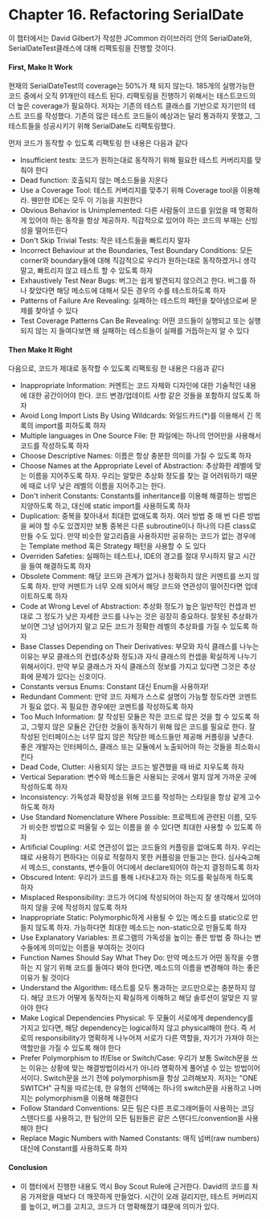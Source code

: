 # Chapter 16. Refactoring SerialDate

이 챕터에서는 David Gilbert가 작성한 JCommon 라이브러리 안의 SerialDate와, SerialDateTest클래스에 대해 리팩토링을 진행할 것이다.

#### First, Make It Work
현재의 SerialDateTest의 coverage는 50%가 채 되지 않는다. 185개의 실행가능한 코드 중에서 오직 91개만이 테스트 된다. 리팩토링을 진행하기 위해서는 테스트코드의 더 높은 coverage가 필요하다. 저자는 기존의 테스트 클래스를 기반으로 자기만의 테스트 코드를 작성했다. 기존의 많은 테스트 코드들이 예상과는 달리 통과하지 못했고, 그 테스트들을 성공시키기 위해 SerialDate도 리팩토링했다.

먼저 코드가 동작할 수 있도록 리팩토링 한 내용은 다음과 같다

- Insufficient tests: 코드가 원하는대로 동작하기 위해 필요한 테스트 커버리지를 맞춰야 한다
- Dead function: 호출되지 않는 메소드들을 지운다
- Use a Coverage Tool: 테스트 커버리지를 맞추기 위해 Coverage tool을 이용해라. 웬만한 IDE는 모두 이 기능을 지원한다
- Obvious Behavior is Unimplemented: 다른 사람들이 코드를 읽었을 때 명확하게 있어야 하는 동작을 항상 제공하자. 직감적으로 있어야 하는 코드의 부재는 신빙성을 떨어뜨린다
- Don't Skip Trivial Tests: 작은 테스트들을 빠트리지 말자
- Incorrect Behaviour at the Boundaries, Test Boundary Conditions: 모든 corner와 boundary들에 대해 직감적으로 우리가 원하는대로 동작하겠거니 생각 말고, 빠트리지 않고 테스트 할 수 있도록 하자
- Exhaustively Test Near Bugs: 버그는 쉽게 발견되지 않으려고 한다. 버그를 하나 찾았다면 해당 메소드에 대해서 모든 경우의 수를 테스트하도록 하자
- Patterns of Failure Are Revealing: 실패하는 테스트의 패턴을 찾아냄으로써 문제를 찾아낼 수 있다
- Test Coverage Patterns Can Be Revealing: 어떤 코드들이 실행되고 또는 실행되지 않는 지 들여다보면 왜 실패하는 테스트들이 실패를 거듭하는지 알 수 있다

#### Then Make It Right
다음으로, 코드가 제대로 동작할 수 있도록 리팩토링 한 내용은 다음과 같다

- Inappropriate Information: 커멘트는 코드 자체와 디자인에 대한 기술적인 내용에 대한 공간이어야 한다. 코드 변경/업데이트 사항 같은 것들을 포함하지 않도록 하자
- Avoid Long Import Lists By Using Wildcards: 와일드카드(*)를 이용해서 긴 목록의 import를 피하도록 하자
- Multiple languages in One Source File: 한 파일에는 하나의 언어만을 사용해서 코드를 작성하도록 하자
- Choose Descriptive Names: 이름은 항상 충분한 의미를 가질 수 있도록 하자
- Choose Names at the Appropriate Level of Abstraction: 추상화한 레벨에 맞는 이름을 지어주도록 하자. 우리는 알맞은 추상화 정도를 찾는 걸 어려워하기 때문에 때로 너무 낮은 레벨의 이름을 지어주고는 한다. 
- Don't inherit Constants: Constants를 inheritance를 이용해 해결하는 방법은 지양하도록 하고, 대신에 static import를 사용하도록 하자
- Duplication: 중복을 찾아내서 최대한 없애도록 하자. 여러 방법 중 매 번 다른 방법을 써야 할 수도 있겠지만 보통 중복은 다른 subroutine이나 하나의 다른 class로 만들 수도 있다. 만약 비슷한 알고리즘을 사용하지만 공유하는 코드가 없는 경우에는 Template method 혹은 Strategy 패턴을 사용할 수 도 있다
- Overriden Safeties: 실패하는 테스트나, IDE의 경고를 절대 무시하지 말고 시간을 들여 해결하도록 하자
- Obsolete Comment: 해당 코드와 관계가 없거나 정확하지 않은 커멘트를 쓰지 않도록 하자. 만약 커멘트가 너무 오래 되어서 해당 코드와 연관성이 떨어진다면 업데이트하도록 하자
- Code at Wrong Level of Abstraction: 추상화 정도가 높은 일반적인 컨셉과 반대로 그 정도가 낮은 자세한 코드를 나누는 것은 굉장히 중요하다. 잘못된 추상화가 보이면 그냥 넘어가지 말고 모든 코드가 정확한 레벨의 추상화를 가질 수 있도록 하자
- Base Classes Depending on Their Derivatives: 부모와 자식 클래스를 나누는 이유는 부모 클래스의 컨셉(추상화 정도)과 자식 클래스의 컨셉을 확실하게 나누기 위해서이다. 만약 부모 클래스가 자식 클래스의 정보를 가지고 있다면 그것은 추상화에 문제가 있다는 신호이다.
- Constants versus Enums: Constant 대신 Enum을 사용하자!
- Redundant Comment: 만약 코드 자체가 스스로 설명이 가능할 정도라면 코멘트가 필요 없다. 꼭 필요한 경우에만 코멘트를 작성하도록 하자
- Too Much Information: 잘 작성된 모듈은 작은 코드로 많은 것을 할 수 있도록 하고, 그렇지 않은 모듈은 간단한 것들이 동작하기 위해 많은 코드를 필요로 한다. 잘 작성된 인터페이스는 너무 많지 않은 적당한 메소드들만 제공해 커플링을 낮춘다. 좋은 개발자는 인터페이스, 클래스 또는 모듈에서 노출되어야 하는 것들을 최소화시킨다
- Dead Code, Clutter: 사용되지 않는 코드는 발견했을 때 바로 지우도록 하자
- Vertical Separation: 변수와 메소드들은 사용되는 곳에서 멀지 않게 가까운 곳에 작성하도록 하자
- Inconsistency: 가독성과 확장성을 위해 코드를 작성하는 스타일을 항상 같게 고수하도록 하자
- Use Standard Nomenclature Where Possible: 프로젝트에 관련된 이름, 모두가 비슷한 방법으로 떠올릴 수 있는 이름을 쓸 수 있다면 최대한 사용할 수 있도록 하자
- Artificial Coupling: 서로 연관성이 없는 코드들의 커플링을 없애도록 하자. 우리는 떄로 사용하기 편하다는 이유로 적절하지 못한 커플링을 만들고는 한다. 심사숙고해서 메소드, constants, 변수들이 어디에서 declare되어야 하는지 결정하도록 하자
- Obscured Intent: 우리가 코드를 통해 나타내고자 하는 의도를 확실하게 하도록 하자
- Misplaced Responsibility: 코드가 어디에 작성되어야 하는지 잘 생각해서 있어야 하지 않을 곳에 작성하지 않도록 하자
- Inappropriate Static: Polymorphic하게 사용될 수 있는 메소드를 static으로 만들지 않도록 하자. 가능하다면 최대한 메소드는 non-static으로 만들도록 하자
- Use Explanatory Variables: 프로그램의 가독성을 높이는 좋은 방법 중 하나는 변수들에게 의미있는 이름을 부여하는 것이다
- Function Names Should Say What They Do: 만약 메소드가 어떤 동작을 수행하는 지 알기 위해 코드를 들여다 봐야 한다면, 메소드의 이름을 변경해야 하는 좋은 이유가 될 것이다
- Understand the Algorithm: 테스트를 모두 통과하는 코드만으로는 충분하지 않다. 해당 코드가 어떻게 동작하는지 확실하게 이해하고 해당 솔루션이 알맞은 지 알아야 한다
- Make Logical Dependencies Physical: 두 모듈이 서로에게 dependency를 가지고 있다면, 해당 dependency는 logical하지 않고 physical해야 한다. 즉 서로의 responsibility가 명확하게 나누어져 서로가 다른 역할을, 자기가 가져야 하는 역할만을 가질 수 있도록 해야 한다
- Prefer Polymorphism to If/Else or Switch/Case: 우리가 보통 Switch문을 쓰는 이유는 상황에 맞는 해결방법이라서가 아니라 명확하게 풀어낼 수 있는 방법이어서이다. Switch문을 쓰기 전에 polymorphism을 항상 고려해보자. 저자는 "ONE SWITCH" 규칙을 따르는데, 한 유형의 선택에는 하나의 switch문을 사용하고 나머지는 polymorphism을 이용해 해결한다
- Follow Standard Conventions: 모든 팀은 다른 프로그래머들이 사용하는 코딩 스탠다드를 사용하고, 한 팀안의 모든 팀원들은 같은 스탠다드/convention을 사용해야 한다
- Replace Magic Numbers with Named Constants: 매직 넘버(raw numbers)대신에 Constant를 사용하도록 하자

#### Conclusion
- 이 챕터에서 진행한 내용도 역시 Boy Scout Rule에 근거한다. David의 코드를 처음 가져왔을 때보다 더 깨끗하게 만들었다. 시간이 오래 걸리지만, 테스트 커버리지를 높이고, 버그를 고치고, 코드가 더 명확해졌기 떄문에 의미가 있다.
